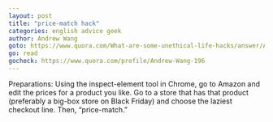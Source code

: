 ```yaml
---
layout: post
title: "price-match hack"
categories: english advice geek
author: Andrew Wang
goto: https://www.quora.com/What-are-some-unethical-life-hacks/answer/Andrew-Wang-196
go: read
gocheck: https://www.quora.com/profile/Andrew-Wang-196
---
```

Preparations: Using the inspect-element tool in Chrome, go to Amazon and edit the prices for a product you like. Go to a store that has that product (preferably a big-box store on Black Friday) and choose the laziest checkout line. Then, “price-match.”
